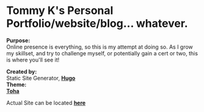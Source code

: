 Tommy K's Personal Portfolio/website/blog... whatever.
======================================================

**Purpose:**<br />
Online presence is everything, so this is my attempt at doing so. As I grow my skillset, and try to challenge myself, or potentially gain a cert or two, this is where you'll see it!

**Created by:**  
Static Site Generator, **[Hugo](https://gohugo.io)**  
**Theme:**  
**[Toha](https://github.com/hugo-toha/toha)**  
  
Actual Site can be located **[here](https://iteverything.io)**
